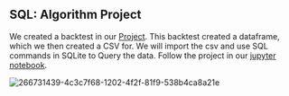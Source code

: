 ## SQL:  Algorithm Project 


We created a backtest in our [Project](https://github.com/guzmanwolfrank/Data/tree/main/Algorithm_Project). 
This backtest created a dataframe, which we then created a CSV for. 
We will import the csv and use SQL commands in SQLite to Query the data. 
Follow the project in our [jupyter notebook](https://github.com/guzmanwolfrank/SQL/blob/main/AlgoSQL/SQLproject.ipynb).



![266731439-4c3c7f68-1202-4f2f-81f9-538b4ca8a21e](https://github.com/guzmanwolfrank/SQL/assets/29739578/eefe1cf6-b8e0-452d-a5fd-d242926b9079)
